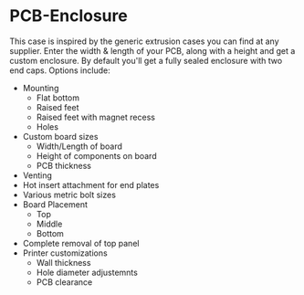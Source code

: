 # PCB-Enclosure

This case is inspired by the generic extrusion cases you can find at any supplier. Enter the width & length of your PCB, along with a height and get a custom enclosure. By default you'll get a fully sealed enclosure with two end caps. Options include:

* Mounting
  - Flat bottom
  - Raised feet
  - Raised feet with magnet recess
  - Holes
* Custom board sizes
  - Width/Length of board
  - Height of components on board
  - PCB thickness
* Venting
* Hot insert attachment for end plates
* Various metric bolt sizes
* Board Placement
  - Top
  - Middle
  - Bottom
* Complete removal of top panel
* Printer customizations
  - Wall thickness
  - Hole diameter adjustemnts
  - PCB clearance

